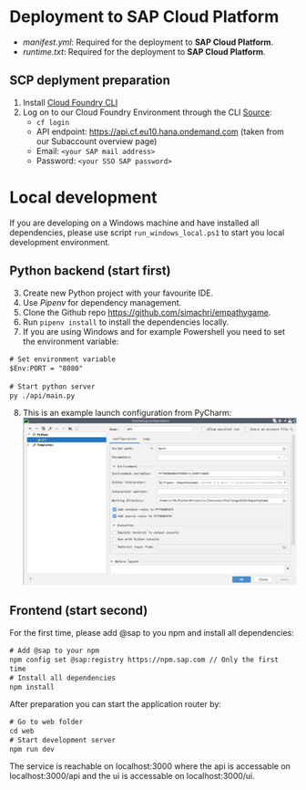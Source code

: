 # Deployment to SAP Cloud Platform

* *manifest.yml*: Required for the deployment to **SAP Cloud Platform**.
* *runtime.txt*: Required for the deployment to **SAP Cloud Platform**.

## SCP deplyment preparation
1. Install [Cloud Foundry CLI](https://github.com/cloudfoundry/cli#downloads)
2. Log on to our Cloud Foundry Environment through the CLI [Source](https://help.sap.com/viewer/65de2977205c403bbc107264b8eccf4b/Cloud/en-US/7a37d66c2e7d401db4980db0cd74aa6b.html):
	* `cf login`
	* API endpoint: https://api.cf.eu10.hana.ondemand.com  (taken from our Subaccount overview page)
	* Email: `<your SAP mail address>`
	* Password: `<your SSO SAP password>`


# Local development

If you are developing on a Windows machine and have installed all dependencies, please use script `run_windows_local.ps1` to start you local development environment.

## Python backend (start first)

3. Create new Python project with your favourite IDE.
4. Use _Pipenv_ for dependency management.
5. Clone the Github repo https://github.com/simachri/empathygame.
6. Run `pipenv install` to install the dependencies locally.
7. If you are using Windows and for example Powershell you need to set the environment variable:
```
# Set environment variable
$Env:PORT = "8080"

# Start python server
py ./api/main.py
```
8. This is an example launch configuration from PyCharm:
![PyCharm run configuration](docs/resources/run_config_pycharm.png)

## Frontend (start second)

For the first time, please add @sap to you npm and install all dependencies:

```
# Add @sap to your npm
npm config set @sap:registry https://npm.sap.com // Only the first time
# Install all dependencies
npm install
```

After preparation you can start the application router by:

```
# Go to web folder
cd web
# Start development server
npm run dev
```

The service is reachable on localhost:3000 where the api is accessable on localhost:3000/api and the ui is accessable on localhost:3000/ui.